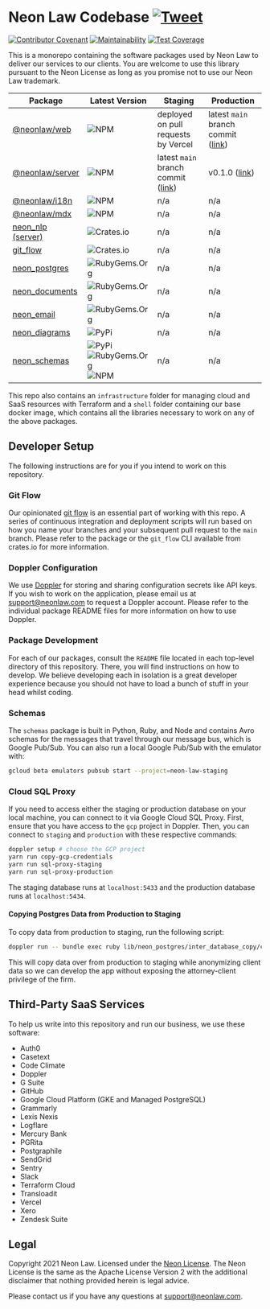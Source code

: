 # Neon Law Codebase [![Tweet](https://img.shields.io/twitter/url/http/shields.io.svg?style=social)](https://twitter.com/intent/tweet?text=Legaltech%20in%20the%20open.%20Check%20out%20%40NeonLaw%27s%20codebase%20repository%20for%20software%20and%20legal%20writing.&url=https://github.com/neonlaw/codebase)

[![Contributor Covenant](https://img.shields.io/badge/Contributor%20Covenant-v2.0%20adopted-ff69b4.svg)](CODE_OF_CONDUCT.md)
[![Maintainability](https://api.codeclimate.com/v1/badges/6e1cdb1d024d0f092903/maintainability)](https://codeclimate.com/github/NeonLaw/codebase/maintainability)
[![Test Coverage](https://api.codeclimate.com/v1/badges/6e1cdb1d024d0f092903/test_coverage)](https://codeclimate.com/github/NeonLaw/codebase/test_coverage)

This is a monorepo containing the software packages used by Neon Law to deliver
our services to our clients. You are welcome to use this library pursuant to
the Neon License as long as you promise not to use our Neon Law trademark.

|Package|Latest Version|Staging|Production|
|-------|--------------|-----------|-------|
|[@neonlaw/web](./web)|![NPM](https://img.shields.io/npm/v/@neonlaw/web)|deployed on pull requests by Vercel|latest `main` branch commit ([link](https://www.neonlaw.com))|
|[@neonlaw/server](./server)|![NPM](https://img.shields.io/npm/v/@neonlaw/server)|latest `main` branch commit ([link](https://api.neonlaw.net/graphiql))|v0.1.0 ([link](https://api.neonlaw.com/graphiql))|
|[@neonlaw/i18n](./i18n)|![NPM](https://img.shields.io/npm/v/@neonlaw/i18n)|n/a|n/a|
|[@neonlaw/mdx](./mdx)|![NPM](https://img.shields.io/npm/v/@neonlaw/mdx)|n/a|n/a|
|[neon_nlp (server)](./nlp_server)|![Crates.io](https://img.shields.io/crates/v/neon_nlp)|n/a|n/a|
|[git_flow](./git_flow)|![Crates.io](https://img.shields.io/crates/v/git_flow)|n/a|n/a|
|[neon_postgres](./postgres)|![RubyGems.Org](https://img.shields.io/gem/v/neon_postgres)|n/a|n/a|
|[neon_documents](./documents)|![RubyGems.Org](https://img.shields.io/gem/v/neon_documents)|n/a|n/a|
|[neon_email](./emails)|![RubyGems.Org](https://img.shields.io/gem/v/neon_email)|n/a|n/a|
|[neon_diagrams](./diagrams)|![PyPi](https://img.shields.io/pypi/v/neon_diagrams)|n/a|n/a|
|[neon_schemas](./schemas)|![PyPi](https://img.shields.io/pypi/v/neon_schemas)![RubyGems.Org](https://img.shields.io/gem/v/neon_schemas)![NPM](https://img.shields.io/npm/v/@neonlaw/schemas)|n/a|n/a|

This repo also contains an `infrastructure` folder for managing cloud and
SaaS resources with Terraform and a `shell` folder containing our base docker
image, which contains all the libraries necessary to work on any of the above
packages.

## Developer Setup

The following instructions are for you if you intend to work on this repository.

### Git Flow

Our opinionated [git flow](./git_flow) is an essential part of working with this
repo. A series of continuous integration and deployment scripts will run
based on how you name your branches and your subsequent pull request to the
`main` branch. Please refer to the package or the `git_flow` CLI available from
crates.io for more information.

### Doppler Configuration

We use [Doppler](https://www.doppler.com/) for storing and sharing configuration
secrets like API keys. If you wish to work on the application, please email us
at support@neonlaw.com to request a Doppler account. Please refer to the
individual package README files for more information on how to use Doppler.

### Package Development

For each of our packages, consult the `README` file located in each top-level
directory of this repository. There, you will find instructions on how to
develop. We believe developing each in isolation is a great developer experience
because you should not have to load a bunch of stuff in your head whilst coding.

### Schemas

The `schemas` package is built in Python, Ruby, and Node and contains Avro
schemas for the messages that travel through our message bus, which is Google
Pub/Sub. You can also run a local Google Pub/Sub with the emulator with:

```bash
gcloud beta emulators pubsub start --project=neon-law-staging
```

### Cloud SQL Proxy

If you need to access either the staging or production database on your local
machine, you can connect to it via Google Cloud SQL Proxy. First, ensure that
you have access to the `gcp` project in Doppler.  Then, you can connect to
`staging` and `production` with these respective commands:

```bash
doppler setup # choose the GCP project
yarn run copy-gcp-credentials
yarn run sql-proxy-staging
yarn run sql-proxy-production
```

The staging database runs at `localhost:5433` and the production database runs
at `localhost:5434`.

#### Copying Postgres Data from Production to Staging

To copy data from production to staging, run the following script:

```bash
doppler run -- bundle exec ruby lib/neon_postgres/inter_database_copy/copy.rb
```

This will copy data over from production to staging while anonymizing client
data so we can develop the app without exposing the attorney-client privilege of
the firm.

## Third-Party SaaS Services

To help us write into this repository and run our business, we use these
software:

- Auth0
- Casetext
- Code Climate
- Doppler
- G Suite
- GitHub
- Google Cloud Platform (GKE and Managed PostgreSQL)
- Grammarly
- Lexis Nexis
- Logflare
- Mercury Bank
- PGRita
- Postgraphile
- SendGrid
- Sentry
- Slack
- Terraform Cloud
- Transloadit
- Vercel
- Xero
- Zendesk Suite

## Legal

Copyright 2021 Neon Law. Licensed under the [Neon License](LICENSE.md). The Neon
License is the same as the Apache License Version 2 with the additional
disclaimer that nothing provided herein is legal advice.

Please contact us if you have any questions at support@neonlaw.com.
